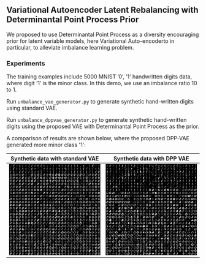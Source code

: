 ## Variational Autoencoder Latent Rebalancing with Determinantal Point Process Prior

We proposed to use Determinantal Point Process as a diversity encouraging prior for latent variable models, here Variational Auto-encoderto in particular, to alleviate imbalance learning problem.

### Experiments ###

The training examples include 5000 MNIST ’0’, ’1’ handwritten digits data, where digit ‘1’ is the minor class. In this demo, we use an imbalance ratio 10 to 1.

Run `unbalance_vae_generator.py` to generate synthetic hand-written digits using standard VAE.

Run `unbalance_dppvae_generator.py` to generate synthetic hand-written digits using the proposed VAE with Determinantal Point Process as the prior.

A comparison of results are shown below, where the proposed DPP-VAE generated more minor class '1':

Synthetic data with standard VAE | Synthetic data with DPP VAE
:-------------------------:|:-------------------------:
<img src="https://github.com/tianc01/dpp-vae/blob/master/results/ordered_vae_10to1.jpg" width="400" />  |  <img src="https://github.com/tianc01/dpp-vae/blob/master/results/ordered_dppvae_10to1.jpg" width="400" />
